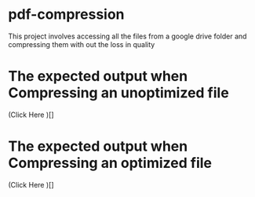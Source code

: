 # pdf-compression
This project involves accessing all the files from a google drive folder and compressing them with out the loss in quality

# The expected output when Compressing an unoptimized file 
(Click Here )[]

# The expected output when Compressing an optimized file 
(Click Here )[]
